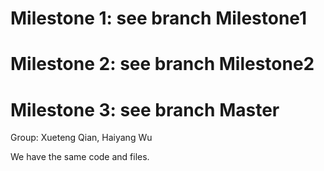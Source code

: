 # Milestone 1: see branch Milestone1

# Milestone 2: see branch Milestone2

# Milestone 3: see branch Master

Group: Xueteng Qian, Haiyang Wu

We have the same code and files.


